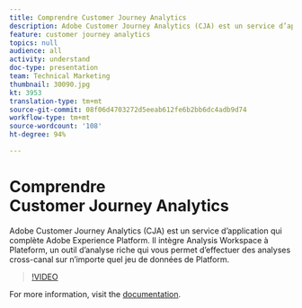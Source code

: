 ```yaml
---
title: Comprendre Customer Journey Analytics
description: Adobe Customer Journey Analytics (CJA) est un service d’application qui complète Adobe Experience Platform. Il intègre Analysis Workspace à Plateform, un outil d’analyse riche qui vous permet d’effectuer des analyses cross-canal sur n’importe quel jeu de données de Platform.
feature: customer journey analytics
topics: null
audience: all
activity: understand
doc-type: presentation
team: Technical Marketing
thumbnail: 30090.jpg
kt: 3953
translation-type: tm+mt
source-git-commit: 08f06d4703272d5eeab612fe6b2bb6dc4adb9d74
workflow-type: tm+mt
source-wordcount: '108'
ht-degree: 94%

---
```



# Comprendre Customer Journey Analytics

Adobe Customer Journey Analytics (CJA) est un service d’application qui complète Adobe Experience Platform. Il intègre Analysis Workspace à Plateform, un outil d’analyse riche qui vous permet d’effectuer des analyses cross-canal sur n’importe quel jeu de données de Platform.

>[!VIDEO](https://video.tv.adobe.com/v/30090/?quality=12&enable10seconds=on&speedcontrol=on)

For more information, visit the [documentation](https://docs.adobe.com/content/help/fr-FR/analytics-platform/using/cja-landing.html).
